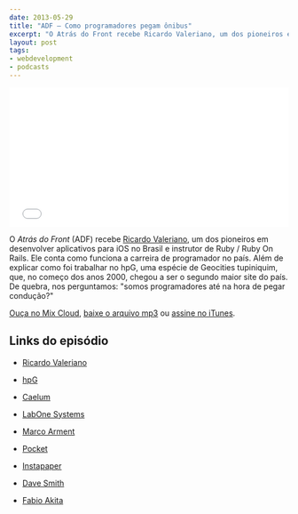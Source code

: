 ```yaml
---
date: 2013-05-29
title: "ADF – Como programadores pegam ônibus"
excerpt: "O Atrás do Front recebe Ricardo Valeriano, um dos pioneiros em desenvolver aplicativos para iOS no Brasil e instrutor de Ruby e Ruby On Rails"
layout: post
tags: 
- webdevelopment
- podcasts
---
```


<iframe width="100%" height="250" src="//www.mixcloud.com/widget/iframe/?feed=http%3A%2F%2Fwww.mixcloud.com%2Feduf%2Fcomo-programadores-pegam-%25C3%25B4nibus%2F&embed_uuid=8c85ee81-c24f-414f-b841-d29aa6f252d5&stylecolor=&embed_type=widget_standard" frameborder="0"></iframe>

O *Atrás do Front* (ADF) recebe [Ricardo Valeriano](https://twitter.com/sr_valeriano), um dos pioneiros em desenvolver aplicativos para iOS no Brasil e instrutor de Ruby / Ruby On Rails. Ele conta como funciona a carreira de programador no país. Além de explicar como foi trabalhar no hpG, uma espécie de Geocities tupiniquim, que, no começo dos anos 2000, chegou a ser o segundo maior site do país. De quebra, nos perguntamos: "somos programadores até na hora de pegar condução?"

[Ouça no Mix Cloud](http://www.mixcloud.com/eduf/como-programadores-pegam-%C3%B4nibus/), [baixe o arquivo mp3](http://www.mediafire.com/?pi0m5oxz5t6xqqu) ou [assine no iTunes](https://itunes.apple.com/br/podcast/atras-do-front/id655119629?l=en).
<!--more-->

## Links do episódio

* [Ricardo Valeriano](http://ricardovaleriano.github.io/)

* [hpG](http://www.istoedinheiro.com.br/noticias/14181_VOCE+VIU+O+HPG)

* [Caelum](http://www.caelum.com.br/)

* [LabOne Systems](http://www.labone.net/pt/html/home.html)

* [Marco Arment](http://marco.org)

* [Pocket](http://getpocket.com)

* [Instapaper](http://instapaper.com)

* [Dave Smith](http://david-smith.org/)

* [Fabio Akita](http://www.akitaonrails.com/pages/about)